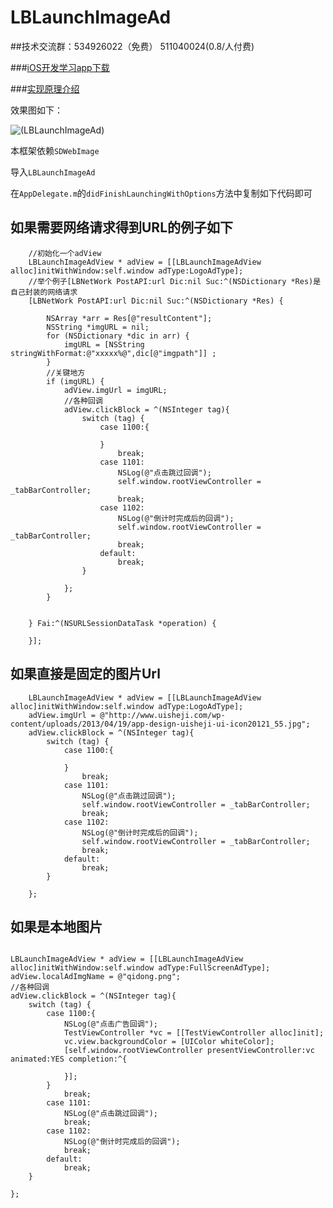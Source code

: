 # LBLaunchImageAd

##技术交流群：534926022（免费） 511040024(0.8/人付费)

###[iOS开发学习app下载](https://itunes.apple.com/cn/app/it-blog-for-ios-developers/id1067787090?mt=8)

###[实现原理介绍](http://www.jianshu.com/p/10c35dfc0a4a)

效果图如下：

![(LBLaunchImageAd)](https://github.com/AllLuckly/LBLaunchImageAd/blob/master/Untitled.gif?raw=true)




本框架依赖`SDWebImage`

导入`LBLaunchImageAd`

在`AppDelegate.m`的`didFinishLaunchingWithOptions`方法中复制如下代码即可

## 如果需要网络请求得到URL的例子如下

```
    //初始化一个adView
    LBLaunchImageAdView * adView = [[LBLaunchImageAdView alloc]initWithWindow:self.window adType:LogoAdType];
    //举个例子[LBNetWork PostAPI:url Dic:nil Suc:^(NSDictionary *Res)是自己封装的网络请求    
    [LBNetWork PostAPI:url Dic:nil Suc:^(NSDictionary *Res) {

        NSArray *arr = Res[@"resultContent"];
        NSString *imgURL = nil;
        for (NSDictionary *dic in arr) {
            imgURL = [NSString stringWithFormat:@"xxxxx%@",dic[@"imgpath"]] ;
        }
        //关键地方
        if (imgURL) {
            adView.imgUrl = imgURL;
            //各种回调
            adView.clickBlock = ^(NSInteger tag){
                switch (tag) {
                    case 1100:{
                        
                    }
                        break;
                    case 1101:
                        NSLog(@"点击跳过回调");
                        self.window.rootViewController = _tabBarController;
                        break;
                    case 1102:
                        NSLog(@"倒计时完成后的回调");
                        self.window.rootViewController = _tabBarController;
                        break;
                    default:
                        break;
                }
                
            };
        }
        
        
    } Fai:^(NSURLSessionDataTask *operation) {
        
    }];

```

## 如果直接是固定的图片Url

```
    LBLaunchImageAdView * adView = [[LBLaunchImageAdView alloc]initWithWindow:self.window adType:LogoAdType];
    adView.imgUrl = @"http://www.uisheji.com/wp-content/uploads/2013/04/19/app-design-uisheji-ui-icon20121_55.jpg";
    adView.clickBlock = ^(NSInteger tag){
        switch (tag) {
            case 1100:{
                
            }
                break;
            case 1101:
                NSLog(@"点击跳过回调");
                self.window.rootViewController = _tabBarController;
                break;
            case 1102:
                NSLog(@"倒计时完成后的回调");
                self.window.rootViewController = _tabBarController;
                break;
            default:
                break;
        }
                    
    };

```

## 如果是本地图片


```

LBLaunchImageAdView * adView = [[LBLaunchImageAdView alloc]initWithWindow:self.window adType:FullScreenAdType];
adView.localAdImgName = @"qidong.png"; 
//各种回调
adView.clickBlock = ^(NSInteger tag){
    switch (tag) {
        case 1100:{
            NSLog(@"点击广告回调");
            TestViewController *vc = [[TestViewController alloc]init];
            vc.view.backgroundColor = [UIColor whiteColor];
            [self.window.rootViewController presentViewController:vc animated:YES completion:^{
                
            }];
        }
            break;
        case 1101:
            NSLog(@"点击跳过回调");
            break;
        case 1102:
            NSLog(@"倒计时完成后的回调");
            break;
        default:
            break;
    }
    
};

```



